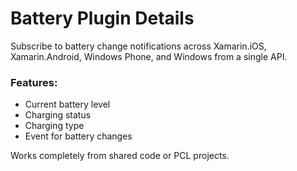 # Battery Plugin Details

Subscribe to battery change notifications across Xamarin.iOS, Xamarin.Android, Windows Phone, and Windows from a single API. 
         
### Features:

* Current battery level
* Charging status
* Charging type
* Event for battery changes

Works completely from shared code or PCL projects.